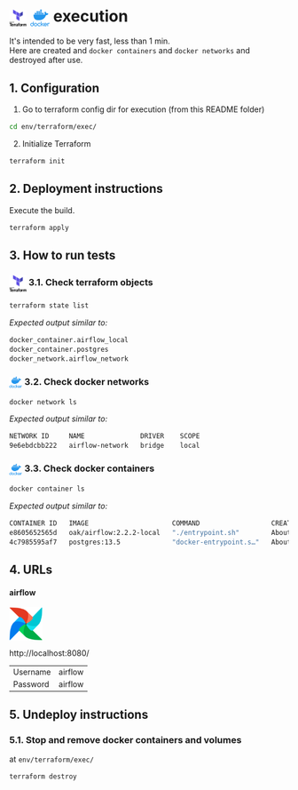 # <img src="img/terraform.png" alt="Terraform" height="30" style="vertical-align: middle;"> <img src="img/docker.png" alt="docker" height="30" style="vertical-align: middle;"> execution

It's intended to be very fast, less than 1 min.   
Here are created and `docker containers` and `docker networks` and destroyed after use.  

## 1. Configuration

1. Go to terraform config dir for execution (from this README folder)
   
```bash
cd env/terraform/exec/
```

2. Initialize Terraform

```bash
terraform init
```

## 2. Deployment instructions

Execute the build.  

```bash
terraform apply
```

## 3. How to run tests  

### <img src="img/terraform.png" alt="Terraform" height="30" style="vertical-align: middle;"> 3.1. Check terraform objects  <!--TODO: CHANGE_ME-->

```bash
terraform state list
```

*Expected output similar to:*

```bash
docker_container.airflow_local
docker_container.postgres
docker_network.airflow_network
```

### <img src="img/docker.png" alt="docker" height="20" style="vertical-align: middle;"> 3.2. Check docker networks  <!--TODO: CHANGE_ME-->

```bash
docker network ls
```

*Expected output similar to:*

```bash
NETWORK ID     NAME              DRIVER    SCOPE
9e6ebdcbb222   airflow-network   bridge    local
```

### <img src="img/docker.png" alt="docker" height="20" style="vertical-align: middle;"> 3.3. Check docker containers  <!--TODO: CHANGE_ME-->

```bash
docker container ls
```

*Expected output similar to:*

```bash
CONTAINER ID   IMAGE                     COMMAND                  CREATED              STATUS                        PORTS                    NAMES
e8605652565d   oak/airflow:2.2.2-local   "./entrypoint.sh"        About a minute ago   Up About a minute (healthy)   0.0.0.0:8080->8080/tcp   airflow-local
4c7985595af7   postgres:13.5             "docker-entrypoint.s…"   About a minute ago   Up About a minute (healthy)   0.0.0.0:5432->5432/tcp   postgres
```

## 4. URLs  <!--TODO: CHANGE_ME-->

#### airflow <!--TODO: CHANGE_ME-->

[<img src="img/airflow.png" alt="Apache Airflow" height="60" style="vertical-align: middle;">](http://localhost:8080/)

http://localhost:8080/

|          |         |
|----------|---------|
| Username | airflow |
| Password | airflow |


## 5. Undeploy instructions

### 5.1. Stop and remove docker containers and volumes

at `env/terraform/exec/`  

```bash
terraform destroy
```
